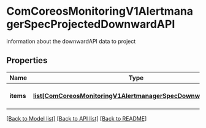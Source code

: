 # ComCoreosMonitoringV1AlertmanagerSpecProjectedDownwardAPI

information about the downwardAPI data to project
## Properties
Name | Type | Description | Notes
------------ | ------------- | ------------- | -------------
**items** | [**list[ComCoreosMonitoringV1AlertmanagerSpecDownwardAPIItems]**](ComCoreosMonitoringV1AlertmanagerSpecDownwardAPIItems.md) | Items is a list of DownwardAPIVolume file | [optional] 

[[Back to Model list]](../README.md#documentation-for-models) [[Back to API list]](../README.md#documentation-for-api-endpoints) [[Back to README]](../README.md)


